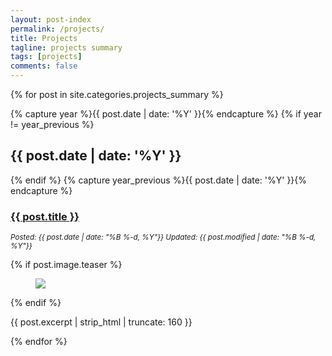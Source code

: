 ```yaml
---
layout: post-index
permalink: /projects/
title: Projects
tagline: projects summary
tags: [projects]
comments: false
---
```




<!--
### [MOOC Achievements](https://leimao.github.io/miscellaneous/mooc-certificates/)

My archieve of MOOC achievements.

### [Useful Tools](https://leimao.github.io/miscellaneous/tools/)

Useful tools online.

### [Followings](https://leimao.github.io/miscellaneous/followings/)

The blogs I am following.
-->



{% for post in site.categories.projects_summary %}

  {% capture year %}{{ post.date | date: '%Y' }}{% endcapture %}
  {% if year != year_previous %}
  <h2>{{ post.date | date: '%Y' }}</h2>
  {% endif %}
  {% capture year_previous %}{{ post.date | date: '%Y' }}{% endcapture %}

  <h3><a href="{{ site.url }}{{ post.url }}" title="{{ post.title }}">{{ post.title }}</a></h3>
  <p><i><small>Posted: {{ post.date | date: "%B %-d, %Y"}} Updated: {{ post.modified | date: "%B %-d, %Y"}}</small></i></p>
  {% if post.image.teaser %}
  <figure>
    <a href="{{ site.url }}{{ post.url }}"><img src="{{ site.url }}{{ post.image.teaser }}"></a>
  </figure>
  {% endif %}
  <p>{{ post.excerpt | strip_html | truncate: 160 }}</p>

{% endfor %}